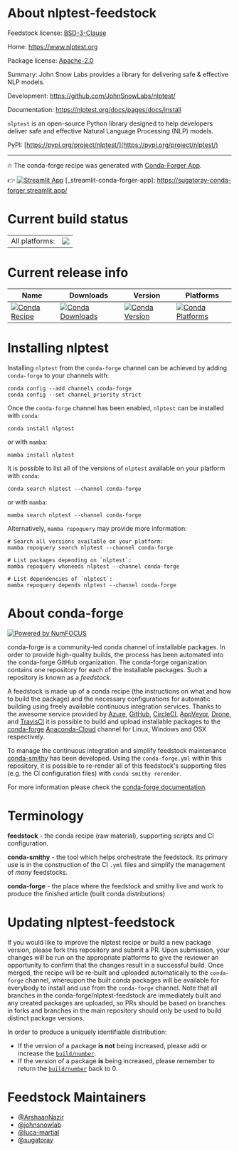 About nlptest-feedstock
=======================

Feedstock license: [BSD-3-Clause](https://github.com/conda-forge/nlptest-feedstock/blob/main/LICENSE.txt)

Home: https://www.nlptest.org

Package license: [Apache-2.0](https://github.com/JohnSnowLabs/nlptest/blob/main/LICENSE)

Summary: John Snow Labs provides a library for delivering safe & effective NLP models.

Development: https://github.com/JohnSnowLabs/nlptest/

Documentation: https://nlptest.org/docs/pages/docs/install

`nlptest` is an open-source Python library designed to help developers
deliver safe and effective Natural Language Processing (NLP) models.

PyPI: [https://pypi.org/project/nlptest/](https://pypi.org/project/nlptest/)

---
:fire: The conda-forge recipe was generated with [Conda-Forger App](https://sugatoray-conda-forger.streamlit.app/).

:point_right: [![Streamlit App](https://static.streamlit.io/badges/streamlit_badge_black_white.svg)](https://sugatoray-conda-forger.streamlit.app/)
[_streamlit-conda-forger-app]: https://sugatoray-conda-forger.streamlit.app/


Current build status
====================


<table><tr><td>All platforms:</td>
    <td>
      <a href="https://dev.azure.com/conda-forge/feedstock-builds/_build/latest?definitionId=19133&branchName=main">
        <img src="https://dev.azure.com/conda-forge/feedstock-builds/_apis/build/status/nlptest-feedstock?branchName=main">
      </a>
    </td>
  </tr>
</table>

Current release info
====================

| Name | Downloads | Version | Platforms |
| --- | --- | --- | --- |
| [![Conda Recipe](https://img.shields.io/badge/recipe-nlptest-green.svg)](https://anaconda.org/conda-forge/nlptest) | [![Conda Downloads](https://img.shields.io/conda/dn/conda-forge/nlptest.svg)](https://anaconda.org/conda-forge/nlptest) | [![Conda Version](https://img.shields.io/conda/vn/conda-forge/nlptest.svg)](https://anaconda.org/conda-forge/nlptest) | [![Conda Platforms](https://img.shields.io/conda/pn/conda-forge/nlptest.svg)](https://anaconda.org/conda-forge/nlptest) |

Installing nlptest
==================

Installing `nlptest` from the `conda-forge` channel can be achieved by adding `conda-forge` to your channels with:

```
conda config --add channels conda-forge
conda config --set channel_priority strict
```

Once the `conda-forge` channel has been enabled, `nlptest` can be installed with `conda`:

```
conda install nlptest
```

or with `mamba`:

```
mamba install nlptest
```

It is possible to list all of the versions of `nlptest` available on your platform with `conda`:

```
conda search nlptest --channel conda-forge
```

or with `mamba`:

```
mamba search nlptest --channel conda-forge
```

Alternatively, `mamba repoquery` may provide more information:

```
# Search all versions available on your platform:
mamba repoquery search nlptest --channel conda-forge

# List packages depending on `nlptest`:
mamba repoquery whoneeds nlptest --channel conda-forge

# List dependencies of `nlptest`:
mamba repoquery depends nlptest --channel conda-forge
```


About conda-forge
=================

[![Powered by
NumFOCUS](https://img.shields.io/badge/powered%20by-NumFOCUS-orange.svg?style=flat&colorA=E1523D&colorB=007D8A)](https://numfocus.org)

conda-forge is a community-led conda channel of installable packages.
In order to provide high-quality builds, the process has been automated into the
conda-forge GitHub organization. The conda-forge organization contains one repository
for each of the installable packages. Such a repository is known as a *feedstock*.

A feedstock is made up of a conda recipe (the instructions on what and how to build
the package) and the necessary configurations for automatic building using freely
available continuous integration services. Thanks to the awesome service provided by
[Azure](https://azure.microsoft.com/en-us/services/devops/), [GitHub](https://github.com/),
[CircleCI](https://circleci.com/), [AppVeyor](https://www.appveyor.com/),
[Drone](https://cloud.drone.io/welcome), and [TravisCI](https://travis-ci.com/)
it is possible to build and upload installable packages to the
[conda-forge](https://anaconda.org/conda-forge) [Anaconda-Cloud](https://anaconda.org/)
channel for Linux, Windows and OSX respectively.

To manage the continuous integration and simplify feedstock maintenance
[conda-smithy](https://github.com/conda-forge/conda-smithy) has been developed.
Using the ``conda-forge.yml`` within this repository, it is possible to re-render all of
this feedstock's supporting files (e.g. the CI configuration files) with ``conda smithy rerender``.

For more information please check the [conda-forge documentation](https://conda-forge.org/docs/).

Terminology
===========

**feedstock** - the conda recipe (raw material), supporting scripts and CI configuration.

**conda-smithy** - the tool which helps orchestrate the feedstock.
                   Its primary use is in the construction of the CI ``.yml`` files
                   and simplify the management of *many* feedstocks.

**conda-forge** - the place where the feedstock and smithy live and work to
                  produce the finished article (built conda distributions)


Updating nlptest-feedstock
==========================

If you would like to improve the nlptest recipe or build a new
package version, please fork this repository and submit a PR. Upon submission,
your changes will be run on the appropriate platforms to give the reviewer an
opportunity to confirm that the changes result in a successful build. Once
merged, the recipe will be re-built and uploaded automatically to the
`conda-forge` channel, whereupon the built conda packages will be available for
everybody to install and use from the `conda-forge` channel.
Note that all branches in the conda-forge/nlptest-feedstock are
immediately built and any created packages are uploaded, so PRs should be based
on branches in forks and branches in the main repository should only be used to
build distinct package versions.

In order to produce a uniquely identifiable distribution:
 * If the version of a package **is not** being increased, please add or increase
   the [``build/number``](https://docs.conda.io/projects/conda-build/en/latest/resources/define-metadata.html#build-number-and-string).
 * If the version of a package **is** being increased, please remember to return
   the [``build/number``](https://docs.conda.io/projects/conda-build/en/latest/resources/define-metadata.html#build-number-and-string)
   back to 0.

Feedstock Maintainers
=====================

* [@ArshaanNazir](https://github.com/ArshaanNazir/)
* [@johnsnowlab](https://github.com/johnsnowlab/)
* [@luca-martial](https://github.com/luca-martial/)
* [@sugatoray](https://github.com/sugatoray/)

